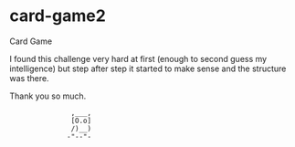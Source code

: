 # card-game2
Card Game

I found this challenge very hard at first (enough to second guess my intelligence) but step after step it started to make sense and the structure was there.

Thank you so much.






                   ,___,                                                                                                                                                    
                   [O.o]                                                     
                   /)__)                       
                  -"--"-
